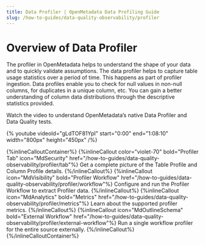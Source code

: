 ```yaml
---
title: Data Profiler | OpenMetadata Data Profiling Guide
slug: /how-to-guides/data-quality-observability/profiler
---
```


# Overview of Data Profiler

The profiler in OpenMetadata helps to understand the shape of your data and to quickly validate assumptions. The data profiler helps to capture table usage statistics over a period of time. This happens as part of profiler ingestion. Data profiles enable you to check for null values in non-null columns, for duplicates in a unique column, etc. You can gain a better understanding of column data distributions through the descriptive statistics provided.

Watch the video to understand OpenMetadata’s native Data Profiler and Data Quality tests.

{%  youtube videoId="gLdTOF81YpI" start="0:00" end="1:08:10" width="800px" height="450px" /%}

{%inlineCalloutContainer%}
 {%inlineCallout
  color="violet-70"
  bold="Profiler Tab"
  icon="MdSecurity"
  href="/how-to-guides/data-quality-observability/profiler/tab"%}
  Get a complete picture of the Table Profile and Column Profile details.
 {%/inlineCallout%}
 {%inlineCallout
    icon="MdVisibility"
    bold="Profiler Workflow"
    href="/how-to-guides/data-quality-observability/profiler/workflow"%}
    Configure and run the Profiler Workflow to extract Profiler data.
 {%/inlineCallout%}
 {%inlineCallout
    icon="MdAnalytics"
    bold="Metrics"
    href="/how-to-guides/data-quality-observability/profiler/metrics"%}
    Learn about the supported profiler metrics.
 {%/inlineCallout%}
 {%inlineCallout
    icon="MdOutlineSchema"
    bold="External Workflow"
    href="/how-to-guides/data-quality-observability/profiler/external-workflow"%}
    Run a single workflow profiler for the entire source externally.
 {%/inlineCallout%}
{%/inlineCalloutContainer%}